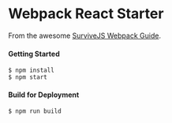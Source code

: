Webpack React Starter
==

From the awesome [SurviveJS Webpack Guide](http://survivejs.com/webpack/).

#### Getting Started
```
$ npm install
$ npm start
```

#### Build for Deployment
```
$ npm run build
```
